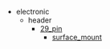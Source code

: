 * electronic
  * header
    * [29_pin](electronic/header/29_pin)
      * [surface_mount](electronic/header/29_pin/surface_mount)
